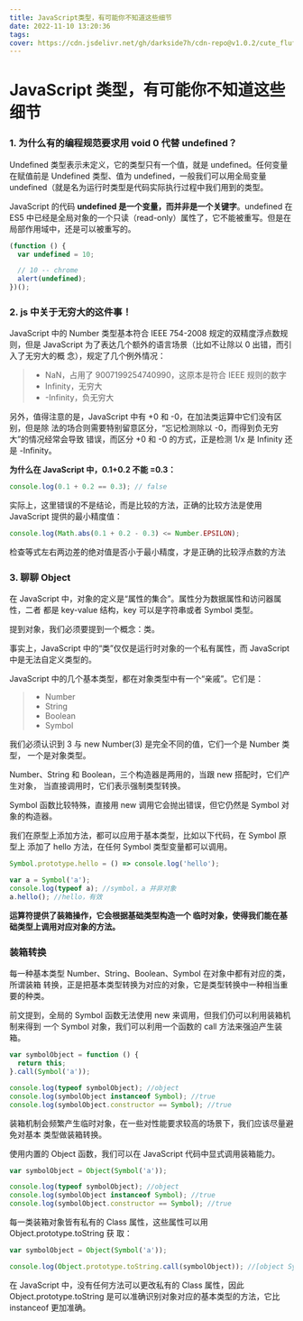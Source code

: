 ```yaml
---
title: JavaScript类型，有可能你不知道这些细节
date: 2022-11-10 13:20:36
tags:
cover: https://cdn.jsdelivr.net/gh/darkside7h/cdn-repo@v1.0.2/cute_fluffy_cat_outdoors-wallpaper-1280x720.jpg
---
```


# JavaScript 类型，有可能你不知道这些细节

### 1. 为什么有的编程规范要求用 void 0 代替 undefined？

Undefined 类型表示未定义，它的类型只有一个值，就是 undefined。任何变量在赋值前是 Undefined 类型、值为 undefined，一般我们可以用全局变量 undefined（就是名为运行时类型是代码实际执行过程中我们用到的类型。

JavaScript 的代码 **undefined 是一个变量，而并非是一个关键字**。undefined 在 ES5 中已经是全局对象的一个只读（read-only）属性了，它不能被重写。但是在局部作用域中，还是可以被重写的。

```js
(function () {
  var undefined = 10;

  // 10 -- chrome
  alert(undefined);
})();
```

### 2. js 中关于无穷大的这件事！

JavaScript 中的 Number 类型基本符合 IEEE 754-2008 规定的双精度浮点数规则，但是 JavaScript 为了表达几个额外的语言场景（比如不让除以 0 出错，而引入了无穷大的概 念），规定了几个例外情况：

> - NaN，占用了 9007199254740990，这原本是符合 IEEE 规则的数字
> - Infinity，无穷大
> - -Infinity，负无穷大

另外，值得注意的是，JavaScript 中有 +0 和 -0，在加法类运算中它们没有区别，但是除 法的场合则需要特别留意区分，“忘记检测除以 -0，而得到负无穷大”的情况经常会导致 错误，而区分 +0 和 -0 的方式，正是检测 1/x 是 Infinity 还是 -Infinity。

**为什么在 JavaScript 中，0.1+0.2 不能 =0.3：**

```js
console.log(0.1 + 0.2 == 0.3); // false
```

实际上，这里错误的不是结论，而是比较的方法，正确的比较方法是使用 JavaScript 提供的最小精度值：

```js
console.log(Math.abs(0.1 + 0.2 - 0.3) <= Number.EPSILON);
```

检查等式左右两边差的绝对值是否小于最小精度，才是正确的比较浮点数的方法

### 3. 聊聊 Object

在 JavaScript 中，对象的定义是“属性的集合”。属性分为数据属性和访问器属性，二者 都是 key-value 结构，key 可以是字符串或者 Symbol 类型。

提到对象，我们必须要提到一个概念：类。

事实上，JavaScript 中的“类”仅仅是运行时对象的一个私有属性，而 JavaScript 中是无法自定义类型的。

JavaScript 中的几个基本类型，都在对象类型中有一个“亲戚”。它们是：

> - Number
> - String
> - Boolean
> - Symbol

我们必须认识到 3 与 new Number(3) 是完全不同的值，它们一个是 Number 类 型， 一个是对象类型。

Number、String 和 Boolean，三个构造器是两用的，当跟 new 搭配时，它们产生对象， 当直接调用时，它们表示强制类型转换。

Symbol 函数比较特殊，直接用 new 调用它会抛出错误，但它仍然是 Symbol 对象的构造器。

我们在原型上添加方法，都可以应用于基本类型，比如以下代码，在 Symbol 原型上 添加了 hello 方法，在任何 Symbol 类型变量都可以调用。

```js
Symbol.prototype.hello = () => console.log('hello');

var a = Symbol('a');
console.log(typeof a); //symbol，a 并非对象
a.hello(); //hello，有效
```

**运算符提供了装箱操作，它会根据基础类型构造一个 临时对象，使得我们能在基础类型上调用对应对象的方法。**

### 装箱转换

每一种基本类型 Number、String、Boolean、Symbol 在对象中都有对应的类，所谓装箱 转换，正是把基本类型转换为对应的对象，它是类型转换中一种相当重要的种类。

前文提到，全局的 Symbol 函数无法使用 new 来调用，但我们仍可以利用装箱机制来得到 一个 Symbol 对象，我们可以利用一个函数的 call 方法来强迫产生装箱。

```js
var symbolObject = function () {
  return this;
}.call(Symbol('a'));

console.log(typeof symbolObject); //object
console.log(symbolObject instanceof Symbol); //true
console.log(symbolObject.constructor == Symbol); //true
```

装箱机制会频繁产生临时对象，在一些对性能要求较高的场景下，我们应该尽量避免对基本 类型做装箱转换。

使用内置的 Object 函数，我们可以在 JavaScript 代码中显式调用装箱能力。

```js
var symbolObject = Object(Symbol('a'));

console.log(typeof symbolObject); //object
console.log(symbolObject instanceof Symbol); //true
console.log(symbolObject.constructor == Symbol); //true
```

每一类装箱对象皆有私有的 Class 属性，这些属性可以用 Object.prototype.toString 获 取：

```js
var symbolObject = Object(Symbol('a'));

console.log(Object.prototype.toString.call(symbolObject)); //[object Symbol]
```

在 JavaScript 中，没有任何方法可以更改私有的 Class 属性，因此 Object.prototype.toString 是可以准确识别对象对应的基本类型的方法，它比 instanceof 更加准确。
